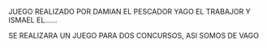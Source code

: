 JUEGO REALIZADO POR 
DAMIAN EL PESCADOR
YAGO EL TRABAJOR
Y ISMAEL EL......


SE REALIZARA UN JUEGO PARA DOS CONCURSOS, ASI SOMOS DE VAGO